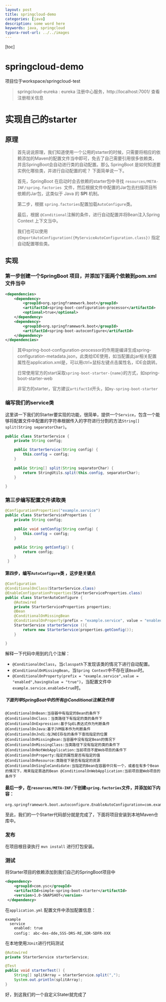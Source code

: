 ```yaml
---
layout: post
title: springcloud-demo
categories: [java]
description: some word here
keywords: java, springcloud
typora-root-url: ../../images
---
```


[toc]

# springcloud-demo

项目位于workspace/springcloud-test



> springcloud-eureka : eureka 注册中心服务，http://localhost:7001/ 查看注册相关信息  



# 实现自己的starter

## 原理

> 首先说说原理，我们知道使用一个公用的starter的时候，只需要将相应的依赖添加的Maven的配置文件当中即可，免去了自己需要引用很多依赖类，并且SpringBoot会自动进行类的自动配置。那么 SpringBoot 是如何知道要实例化哪些类，并进行自动配置的呢？ 下面简单说一下。
>
> 首先，SpringBoot 在启动时会去依赖的starter包中寻找 `resources/META-INF/spring.factories `文件，然后根据文件中配置的Jar包去扫描项目所依赖的Jar包，这类似于 Java 的 **SPI** 机制。
>
> 第二步，根据 `spring.factories`配置加载`AutoConfigure`类。
>
> 最后，根据 `@Conditional`注解的条件，进行自动配置并将Bean注入Spring Context 上下文当中。
>
> 我们也可以使用`@ImportAutoConfiguration({MyServiceAutoConfiguration.class})` 指定自动配置哪些类。

## 实现

### 第一步创建一个SpringBoot 项目，并添加下面两个依赖到pom.xml文件当中

```xml
<dependencies>
    <dependency>
        <groupId>org.springframework.boot</groupId>
        <artifactId>spring-boot-configuration-processor</artifactId>
        <optional>true</optional>
    </dependency>
    <dependency>
        <groupId>org.springframework.boot</groupId>
        <artifactId>spring-boot-autoconfigure</artifactId>
    </dependency>
</dependencies>
```

> 其中spring-boot-configuration-processor的作用是编译生成spring-configuration-metadata.json，此类给IDE使用，如当配置此jar相关配置属性在application.xml是，可以用ctrl+鼠标左键点击属性名，IDE会跳转。
>
> 日常使用官方的start采取`spring-boot-starter-{name}`的方式，如spring-boot-starter-web
>
> 非官方的starter，官方建议`artifactId`开头，如`my-spring-boot-starter`

### 编写我们的service类

这里讲一下我们的Starter要实现的功能，很简单，提供一个`Service`，包含一个能够将配置文件中配置的字符串根据传入的字符进行分割的方法`String[] split(String separatorChar)`。

```JAVA
public class StarterService {
    private String config;

    public StarterService(String config) {
        this.config = config;
    }
    
    public String[] split(String separatorChar) {
        return StringUtils.split(this.config, separatorChar);
    }
    
}
```

### 第三步编写配置文件读取类

```java
@ConfigurationProperties("example.service")
public class StarterServiceProperties {
    private String config;
    
    public void setConfig(String config) {
        this.config = config;
    }
    
    public String getConfig() {
        return config;
    }
 }
```

#### 第四步，编写`AutoConfigure`类 ，这步是关键点

```java
@Configuration
@ConditionalOnClass(StarterService.class)
@EnableConfigurationProperties(StarterServiceProperties.class)
public class StarterAutoConfigure {
    @Autowired
    private StarterServiceProperties properties;
    @Bean
    @ConditionalOnMissingBean
    @ConditionalOnProperty(prefix = "example.service", value = "enabled", havingValue = "true")
    StarterService starterService (){
        return new StarterService(properties.getConfig());
    }

}
```

解释一下代码中用到的几个注解：

- `@ConditionalOnClass`，当`classpath`下发现该类的情况下进行自动配置。
- `@ConditionalOnMissingBean`，当`Spring Context`中不存在该`Bean`时。
- `@ConditionalOnProperty(prefix = "example.service",value = "enabled",havingValue = "true")`，当配置文件中`example.service.enabled=true`时。

##### 下面列举SpringBoot中的所有@Conditional注解及作用

```
@ConditionalOnBean:当容器中有指定的Bean的条件下  
@ConditionalOnClass：当类路径下有指定的类的条件下  
@ConditionalOnExpression:基于SpEL表达式作为判断条件  
@ConditionalOnJava:基于JVM版本作为判断条件  
@ConditionalOnJndi:在JNDI存在的条件下查找指定的位置  
@ConditionalOnMissingBean:当容器中没有指定Bean的情况下  
@ConditionalOnMissingClass:当类路径下没有指定的类的条件下  
@ConditionalOnNotWebApplication:当前项目不是Web项目的条件下  
@ConditionalOnProperty:指定的属性是否有指定的值  
@ConditionalOnResource:类路径下是否有指定的资源  
@ConditionalOnSingleCandidate:当指定的Bean在容器中只有一个，或者在有多个Bean的情况下，用来指定首选的Bean @ConditionalOnWebApplication:当前项目是Web项目的条件下  
```

#### 最后一步，在`resources/META-INF/`下创建`spring.factories`文件，并添加如下内容：

```properties
org.springframework.boot.autoconfigure.EnableAutoConfiguration=com.example.autocinfigure.StarterAutoConfigure
```

至此，我们的一个Starter代码部分就是完成了，下面将项目安装到本地Maven仓库中。

### 发布

在项目根目录执行 `mvn install` 进行打包安装。

### 测试

将Starter项目的依赖添加到我们自己的SpringBoot项目中

```xml
<dependency>
    <groupId>com.ysc</groupId>
	<artifactId>simple-spring-boot-starter</artifactId>
    <version>1.0-SNAPSHOT</version>
 </dependency>
```

在`application.yml` 配置文件中添加配置信息：

```
example
  service
    enabled: true
    config： abc-des-dde,SSS-DRS-RE,SDR-SDFR-XXX
```

在本地使用`JUnit`进行代码测试

```java
@Autowired
private StarterService starterService;

@Test
public void starterTest() {
    String[] splitArray = starterService.split(",");
    System.out.println(splitArray);
}
```

好，到这我们的一个自定义Stater就完成了